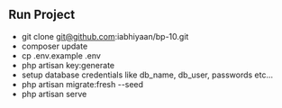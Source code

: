## Run Project

- git clone git@github.com:iabhiyaan/bp-10.git
- composer update
- cp .env.example .env
- php artisan key:generate
- setup database credentials like db_name, db_user, passwords etc...
- php artisan migrate:fresh --seed
- php artisan serve
